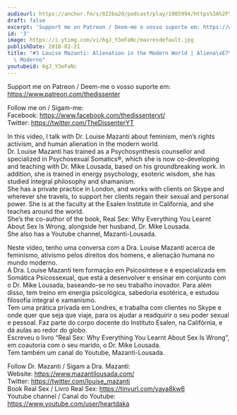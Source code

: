 ```yaml
---
audiourl: https://anchor.fm/s/822ba20/podcast/play/1985994/https%3A%2F%2Fd3ctxlq1ktw2nl.cloudfront.net%2Fproduction%2F2018-11-26%2F7571353-44100-2-430b4f6b5a283.mp3
draft: false
excerpt: 'Support me on Patreon / Deem-me o vosso suporte em: https://www.patreon.com/thedissenter'
id: '3'
image: https://i.ytimg.com/vi/6gJ_Y3eFaNc/maxresdefault.jpg
publishDate: 2018-02-21
title: "#3 Louise Mazanti: Alienation in the Modern World | Aliena\xE7\xE3o no Mundo\
  \ Moderno"
youtubeid: 6gJ_Y3eFaNc
---
```

<div class="timelinks">

Support me on Patreon / Deem-me o vosso suporte em: https://www.patreon.com/thedissenter

Follow me on / Sigam-me:  
Facebook: https://www.facebook.com/thedissenteryt/  
Twitter: https://twitter.com/TheDissenterYT

In this video, I talk with Dr. Louise Mazanti about feminism, men’s rights activism, and human alienation in the modern world.  
Dr. Louise Mazanti has trained as a Psychosynthesis counsellor and specialized in Psychosexual Somatics®, which she is now co-developing and teaching with Dr. Mike Lousada, based on his groundbreaking work. In addition, she is trained in energy psychology, esoteric wisdom, she has studied integral philosophy and shamanism.  
She has a private practice in London, and works with clients on Skype and wherever she travels, to support her clients regain their sexual and personal power. She is at the faculty at the Esalen Institute in California, and she teaches around the world.  
She’s the co-author of the book, Real Sex: Why Everything You Learnt About Sex Is Wrong, alongside her husband, Dr. Mike Lousada.   
She also has a Youtube channel, Mazanti-Lousada.

Neste vídeo, tenho uma conversa com a Dra. Louise Mazanti acerca de feminismo, ativismo pelos direitos dos homens, e alienação humana no mundo moderno.  
A Dra. Louise Mazanti tem formação em Psicosíntese e é especializada em Somática Psicossexual, que está a desenvolver e ensinar em conjunto com o Dr. Mike Lousada, baseando-se no seu trabalho inovador. Para além disso, tem treino em energia psicológica, sabedoria esotérica, e estudou filosofia integral e xamanismo.  
Tem uma prática privada em Londres, e trabalha com clientes no Skype e onde quer que seja que viaje, para os ajudar a readquirir o seu poder sexual e pessoal. Faz parte do corpo docente do Instituto Esalen, na Califórnia, e dá aulas ao redor do globo.  
Escreveu o livro “Real Sex: Why Everything You Learnt About Sex Is Wrong”, em coautoria com o seu marido, o Dr. Mike Lousada.  
Tem também um canal do Youtube, Mazanti-Lousada.

Follow Dr. Mazanti / Sigam a Dra. Mazanti:   
Website: https://www.mazantilousada.com/  
Twitter: https://twitter.com/louise_mazanti  
Book Real Sex / Livro Real Sex: https://tinyurl.com/yaya8kw6  
Youtube channel / Canal do Youtube: https://www.youtube.com/user/heartdaka</div>

